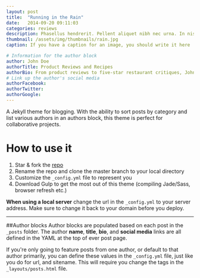 ```yaml
---
layout: post
title:  "Running in the Rain"
date:   2014-09-20 09:11:03
categories: reviews
description: Phasellus hendrerit. Pellent aliquet nibh nec urna. In nis aliquet vel, dapibus id,mattis.
thumbnail: /assets/img/thumbnails/rain.jpg
caption: If you have a caption for an image, you should write it here

# Information for the author block
author: John Doe
authorTitle: Product Reviews and Recipes
authorBio: From product reviews to five-star restaurant critiques, John Doe's curiosity lends itself well to nearly every topic.
# Link up the author's social media
authorFacebook:
authorTwitter:
authorGoogle:
---
```


A Jekyll theme for blogging. With the ability to sort posts by category and list various authors in an authors block, this theme is perfect for collaborative projects.

# How to use it
1. Star & fork the [repo][repo]
2. Rename the repo and clone the master branch to your local directory
3. Customize the `_config.yml` file to represent you
4. Download Gulp to get the most out of this theme (compiling Jade/Sass, browser refresh etc.)

**When using a local server** change the url in the `_config.yml` to your server address. Make sure to change it back to your domain before you deploy.

* * *
##Author blocks
Author blocks are populated based on each post in the `_posts` folder. The author **name**, **title**, **bio**, and **social media** links are all defined in the YAML at the top of ever post page.

If you're only going to feature posts from one author, or default to that author primarily, you can define these values in the `_config.yml` file, just like you do for url, and sitename. This will require you change the tags in the `_layouts/posts.html` file.

[repo]: http://github.com/ninapetrop/Jekyll-Testing-Site
